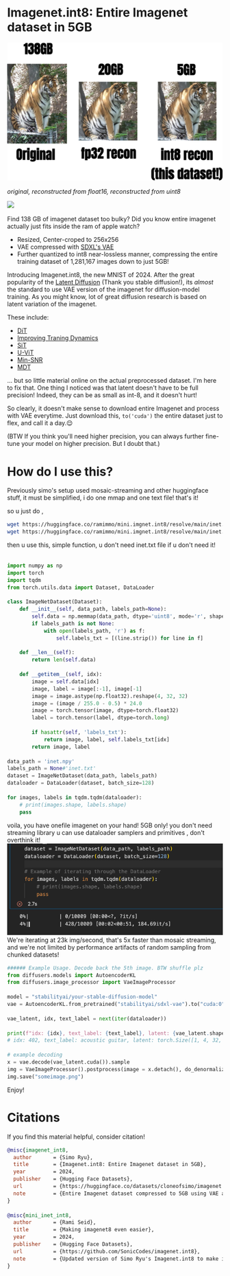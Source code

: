 # Imagenet.int8: Entire Imagenet dataset in 5GB



<p align="center">
  <img src="contents/vae.png" alt="small" width="800">
</p>

*original, reconstructed from float16, reconstructed from uint8*

<a href='https://huggingface.co/datasets/cloneofsimo/imagenet.int8'><img src='https://img.shields.io/badge/%F0%9F%A4%97%20Hugging%20Face-Dataset-blue'></a>


Find 138 GB of imagenet dataset too bulky? Did you know entire imagenet actually just fits inside the ram of apple watch?

* Resized, Center-croped to 256x256
* VAE compressed with [SDXL's VAE](https://huggingface.co/stabilityai/sdxl-vae)
* Further quantized to int8 near-lossless manner, compressing the entire training dataset of 1,281,167 images down to just 5GB!

Introducing Imagenet.int8, the new MNIST of 2024. After the great popularity of the [Latent Diffusion](https://arxiv.org/abs/2112.10752) (Thank you stable diffusion!), its *almost* the standard to use VAE version of the imagenet for diffusion-model training. As you might know, lot of great diffusion research is based on latent variation of the imagenet. 

These include: 

* [DiT](https://arxiv.org/abs/2212.09748)
* [Improving Traning Dynamics](https://arxiv.org/abs/2312.02696v1)
* [SiT](https://arxiv.org/abs/2401.08740)
* [U-ViT](https://openaccess.thecvf.com/content/CVPR2023/html/Bao_All_Are_Worth_Words_A_ViT_Backbone_for_Diffusion_Models_CVPR_2023_paper.html)
* [Min-SNR](https://openaccess.thecvf.com/content/ICCV2023/html/Hang_Efficient_Diffusion_Training_via_Min-SNR_Weighting_Strategy_ICCV_2023_paper.html)
* [MDT](https://openaccess.thecvf.com/content/ICCV2023/papers/Gao_Masked_Diffusion_Transformer_is_a_Strong_Image_Synthesizer_ICCV_2023_paper.pdf)

... but so little material online on the actual preprocessed dataset. I'm here to fix that. One thing I noticed was that latent doesn't have to be full precision! Indeed, they can be as small as int-8, and it doesn't hurt!

So clearly, it doesn't make sense to download entire Imagenet and process with VAE everytime. Just download this, `to('cuda')` the entire dataset just to flex, and call it a day.😌

(BTW If you think you'll need higher precision, you can always further fine-tune your model on higher precision. But I doubt that.)


# How do I use this?

Previously simo's setup used mosaic-streaming and other huggingface stuff, it must be simplified, i do one mmap and one text file! that's it! 

so u just do , 
```bash
wget https://huggingface.co/ramimmo/mini.imgnet.int8/resolve/main/inet.txt
wget https://huggingface.co/ramimmo/mini.imgnet.int8/resolve/main/inet.npy
```

then u use this, simple function, u don't need inet.txt file if u don't need it!
```python

import numpy as np
import torch
import tqdm
from torch.utils.data import Dataset, DataLoader

class ImageNetDataset(Dataset):
    def __init__(self, data_path, labels_path=None):
        self.data = np.memmap(data_path, dtype='uint8', mode='r', shape=(1_281_152, 4097))
        if labels_path is not None:
            with open(labels_path, 'r') as f:
                self.labels_txt = [(line.strip()) for line in f]

    def __len__(self):
        return len(self.data)

    def __getitem__(self, idx):
        image = self.data[idx]
        image, label = image[:-1], image[-1]
        image = image.astype(np.float32).reshape(4, 32, 32)
        image = (image / 255.0 - 0.5) * 24.0
        image = torch.tensor(image, dtype=torch.float32)
        label = torch.tensor(label, dtype=torch.long)
        
        if hasattr(self, 'labels_txt'):
            return image, label, self.labels_txt[idx]
        return image, label

data_path = 'inet.npy'
labels_path = None#'inet.txt'
dataset = ImageNetDataset(data_path, labels_path)
dataloader = DataLoader(dataset, batch_size=128)

for images, labels in tqdm.tqdm(dataloader):
    # print(images.shape, labels.shape)
    pass


```


voila, you have onefile imagenet on your hand! 5GB only! you don't need streaming library u can use dataloader samplers and primitives , don't overthink it!
![speed of mini-inet](contents/image.png) 
We're iterating at 23k img/second, that's 5x faster than mosaic streaming, and we're not limited by performance artifacts of random sampling from chunked datasets!
```python
###### Example Usage. Decode back the 5th image. BTW shuffle plz
from diffusers.models import AutoencoderKL
from diffusers.image_processor import VaeImageProcessor

model = "stabilityai/your-stable-diffusion-model"
vae = AutoencoderKL.from_pretrained("stabilityai/sdxl-vae").to("cuda:0")

vae_latent, idx, text_label = next(iter(dataloader))

print(f"idx: {idx}, text_label: {text_label}, latent: {vae_latent.shape}")
# idx: 402, text_label: acoustic guitar, latent: torch.Size([1, 4, 32, 32])

# example decoding
x = vae.decode(vae_latent.cuda()).sample
img = VaeImageProcessor().postprocess(image = x.detach(), do_denormalize = [True, True])[0]
img.save("someimage.png")
```

Enjoy!

# Citations

If you find this material helpful, consider citation!

```bibtex
@misc{imagenet_int8,
  author       = {Simo Ryu},
  title        = {Imagenet.int8: Entire Imagenet dataset in 5GB},
  year         = 2024,
  publisher    = {Hugging Face Datasets},
  url          = {https://huggingface.co/datasets/cloneofsimo/imagenet.int8},
  note         = {Entire Imagenet dataset compressed to 5GB using VAE and quantized with int8}
}

@misc{mini_inet_int8,
  author       = {Rami Seid},
  title        = {Making imagenet8 even easier},
  year         = 2024,
  publisher    = {Hugging Face Datasets},
  url          = {https://github.com/SonicCodes/imagenet.int8},
  note         = {Updated version of Simo Ryu's Imagenet.int8 to make it super easy to use}
}
```
